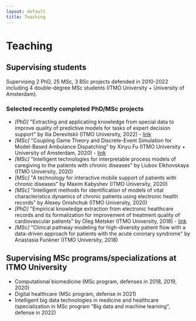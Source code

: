 ```yaml
---
layout: default
title: Teaching
---
```


# Teaching

## Supervising students

Supervising 2 PhD, 25 MSc, 3 BSc projects defended in 2010-2022 including 4 double-degree MSc students (ITMO University + University of Amsterdam). 

### Selected recently completed PhD/MSc projects

- *\[PhD\]* "Extracting and applicatiing knowledge from special data to improve quality of predictive models for tasks of expert decision support" by Ilia Derevitskii (ITMO University, 2022) - [link](https://dissovet.itmo.ru/dissertation/en/?number=752822)
- *\[MSc\]* "Coupling Game Theory and Discrete-Event Simulation for Model-Based Ambulance Dispatching" by Xinyu Fu (ITMO University + University of Amsterdam, 2020) - [link](https://scripties.uba.uva.nl/search?id=716615)
- *\[MSc\]* "Intelligent technologies for interpretable process models of caregiving to the patients with chronic diseases" by Liubov Elkhovskaya (ITMO University, 2020)
- *\[MSc\]* "A technology for interactive mobile support of patients with chronic diseases" by Maxim Kabyshev (ITMO University, 2020)
- *\[MSc\]* "Intelligent methods for identification of models of vital characteristics dynamics of chronic patients using electronic health records" by Alexey Onishchuk (ITMO University, 2020)
- *\[PhD\]* "Empirical knowledge extraction from electronic healthcare records and its formalization for improvement of treatment quality of cardiovascular patients" by Oleg Metsker (ITMO University, 2018) - [link](http://fppo.ifmo.ru/dissertation/?number=56153)
- *\[MSc\]* "Clinical pathway modeling for high-diversity patient flow with a data-driven approach  for patients with the acute coronary syndrome" by Anastasia Funkner (ITMO University, 2018)

## Supervising MSc programs/specializations at ITMO University

- Computational biomedicine (MSc program, defenses in 2018, 2019, 2020)
- Digital healthcare (MSc program, defense in 2021)
- Intelligent big data technologies in medicine and healthcare (specialization in MSc program "Big data and machine learning", defense in 2022)